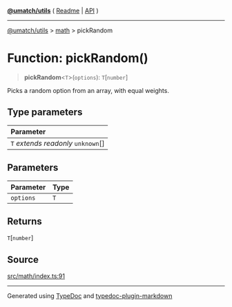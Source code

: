 [**@umatch/utils**](../../README.md) ( [Readme](../../README.md) \| [API](../../API.md) )

---

[@umatch/utils](../../API.md) > [math](../README.md) > pickRandom

# Function: pickRandom()

> **pickRandom**\<`T`\>(`options`): `T`[`number`]

Picks a random option from an array, with equal weights.

## Type parameters

| Parameter                            |
| :----------------------------------- |
| `T` _extends_ _readonly_ `unknown`[] |

## Parameters

| Parameter | Type |
| :-------- | :--- |
| `options` | `T`  |

## Returns

`T`[`number`]

## Source

[src/math/index.ts:91](https://github.com/umatch-oficial/utils/blob/1dcf13d/src/math/index.ts#L91)

---

Generated using [TypeDoc](https://typedoc.org/) and [typedoc-plugin-markdown](https://www.npmjs.com/package/typedoc-plugin-markdown)
